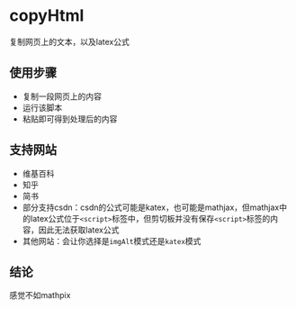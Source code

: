 # copyHtml

复制网页上的文本，以及latex公式

## 使用步骤

- 复制一段网页上的内容
- 运行该脚本
- 粘贴即可得到处理后的内容

## 支持网站

- 维基百科
- 知乎
- 简书
- 部分支持csdn：csdn的公式可能是katex，也可能是mathjax，但mathjax中的latex公式位于`<script>`标签中，但剪切板并没有保存`<script>`标签的内容，因此无法获取latex公式
- 其他网站：会让你选择是`imgAlt`模式还是`katex`模式

## 结论

感觉不如mathpix